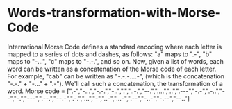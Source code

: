 # Words-transformation-with-Morse-Code
International Morse Code defines a standard encoding where each letter is mapped to a series of dots and dashes, as follows:  "a" maps to ".-", "b" maps to "-...", "c" maps to "-.-.", and so on. Now, given a list of words, each word can be written as a concatenation of the Morse code of each letter.  For example, "cab" can be written as "-.-.-....-", (which is the concatenation "-.-." + "-..." + ".-"). We'll call such a concatenation, the transformation of a word.  Morse code = [".-","-...","-.-.","-..",".","..-.","--.","....","..",".---","-.-",".-..","--","-.","---",".--.","--.-",".-.","...","-","..-","...-",".--","-..-","-.--","--.."]
